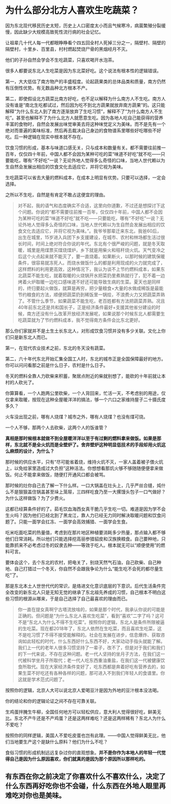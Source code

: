 # 为什么部分北方人喜欢生吃蔬菜？

因为东北现代移民历史太短，历史上人口密度太小而且气候寒冷，病菌繁殖分裂缓慢，因此缺少大规模高致死性流行病的社会记忆。

让祖辈几十代人每一代都眼睁睁看个四五回全村人死掉三分之一，隔壁村、隔壁的隔壁村，十里乡、百里县，村村燃起焚烧尸骨的黑烟经月不灭。

他们的子孙自然会学会不生吃蔬菜，只喜欢喝开水泡茶。

很多人都要说东北人生吃菜是因为东北菜好吃。这个说法有根本性的逻辑错误。

  


第一，大大低估了南方物产的丰盛程度。论起蔬果类的总体品类和质量，南方仍然有压倒性优势。有无数品种北方根本不产。

第二，即使假设北方蔬菜比南方好吃，也不足以解释为什么南方人不生吃。南方人没有谁是“南北生吃都试过，然后因为吃不到北方蔬果就放弃南方蔬果”的。这只能解释“为什么东北人到了南方逐渐放弃了生吃习惯”，解释不了“为什么南方人不生吃”。甚至也解释不了为什么北方人就愿意生吃。因为各地人吃自己能获得的营养丰富的食物时，自然会发展出味觉审美去将这种味觉定义为美味。而不是先有一个绝对而普遍的美味标准，然后再去裁决自己身边的食物谱系里哪些好吃哪些不好吃。后一种逻辑在现实中根本就不存在。

饮食习惯的形成，基本与味道口感无关，只与成本和数量有关。都不需要往前推一百年，仅仅四十年前，中国人都不会因为某种可吃的菜“味道不好吃”就不吃——只要能吃，哪有“不好吃”一说？无论外地人觉得多么奇怪的口味，当地人世代赖以为生自然会发展出相应的饮食文化去适应它，并将它视为美味。

生吃蔬菜可以省去大量的燃料成本，在成本上明显有优势。只要可以选择，一定会选择。

之所以不生吃，自然是有肯定不敢占这便宜的理由。


> 对不起，我的语气和态度确实不合适，这里向你道歉，不过还是想探讨下这个问题。你说的“都不需要往前推一百年，仅仅四十年前，中国人都不会因为某种可吃的菜“味道不好吃”就不吃——只要能吃，哪有“不好吃”一说？无论外地人觉得多么奇怪的口味，当地人世代赖以为生自然会发展出相应的饮食文化去适应它，并将它视为美味。”。我爷爷那辈迁来东北，我爸60后，出生在城里，15岁进入兵团下乡支援建设，在城市、农村和林场都生活过很长时间，时间上绝对符合你说的年代。东北有个很严峻的问题，就是冬天取暖，城里是用煤票买煤烧煤炉，乡下就是用柴火和秸秆烧火炕。天气变冷之后这个火点起来就不能灭了，要一直烧着。如果断火，以那时候的建筑保暖条件，很容易就冻死人。而烧水做饭什么的都是利用现成的火力就完成了，这样燃料的利用更高效，这种情况下，我认为谈不上节约燃料成本，如果东北蔬菜不能生吃，就着取暖的火烧锅开水把菜扔里煮熟就行了，犯不着一边烤着火炉取暖一边吃口感味道不好还可能导致生病的生菜。夏天也是同样的，终归要起火做饭，就算是再穷，把少量粮食+大量的水做成稀饭是最能节约粮食的方法，顺便把蔬菜扔到稀饭里一锅烩，不浪费火力又把蔬菜弄熟了。不管什么季节，如果蔬菜不能生吃，老百姓都有方法把蔬菜弄熟。况且40年前东北还是共和国长子，正是经济条件最好+支援其他省分建设的时候，南方还没有什么改革开放经济发展呢，如果说那个时候东北人都需要生吃蔬菜就为了节约燃料成本，我不觉得南方条件会比东北更好。  


那么你们家就并不是土生土长东北人，对形成饮食习惯并没有多少关联。文化上你们只是新东北人而已。

第一，在现代农业技术之前，东北的冬天没有蔬菜。

  


第二，六十年代东北开始汇集全国工人时，东北的城市正是全国保障最好的地方。你可以问问看那之前是什么日子，农村是什么日子。

冬天的燃料全靠人力砍柴来积蓄，聚居点附近的柴就别想了，能砍的十年前就让本村的人砍光了。

你算算看，一个人跑两公里砍柴，一个人背回来，忙活一天，不考虑别的用途，仅仅拿来取暖，按现在这种全屋暖洋洋的搞法，够一个六口之家维持屋子二十摄氏度多久？

火车没出现之前，哪有人烧煤？城市之外，哪有人烧煤？也没有煤可烧。

一个人不够，那两个人去砍柴，这两个人的饭谁管？

**真相是那时候根本就做不到全屋暖洋洋以至于有过剩的燃料拿来做饭。如果是那样，东北就不是全火炕而是全壁炉了。舍弃壁炉这种明显低技术的手段却用火炕这么麻烦的设计，为什么？**

那时候的供应水平，只有“尽可能省着烧，维持火炕不灭，一家人盖着被子偎火炕上，以免给家里造成过大负担”这种活法。你想想看那炕火够不够随随便便拿来做饭。何止不能拿来做饭，随便打开通风口都会被骂。

那时候的灶你自己去了解一下什么样。一口大锅盖在灶头上，几乎严丝合缝，炖什么不是狠狠盖住锅盖甚至垛上笼屉，三四样吃食乃至一大摞馒头包子一口气做好？为什么这样做饭？为了少费火。

这都已经算条件好的了。茹毛饮血海西女真干脆几乎生吃一切。难道是因为学不会生火吗？因为他们已经北到了黑龙江，靠人力已经无力同时解决取暖问题和饮食问题了。只能一面学会扛冻、一面学会高效捕猎、一面学会生食。

吃米吃面吃菜的热量值，考虑到在那片地区种植要消耗多少热量，那点输入都不够他们日常消耗。所以他们只能选择挖高丽参猎貂皮和汉族换粮食。自己要种地，只能靠抓来不必考虑过冬的奴隶去种——等效于吃人。根本就无可以“顺便使用”的燃料可言。

要体会这个，去个东北的农村，把电关了，别烧天然气石油，自己砍柴、自己种地、自己打猎过一个冬天，你自然不会跟我争论为什么“能生吃不会死的都尽量生吃”了。

那是东北本土人世世代代的常识，是烙进文化意识底层的下意识。后代生活条件完全改变的新东北人只是无知无觉的继承了东北祖先养成的习惯，自己根本不明白这些习惯的根源从哪来，于是自己选择了自己最喜欢的理由而已。


> 你一直在提女真啊宁古塔流放啥的，如果是那个时代，我承认你说的可能是正确的。但问题是“为什么东北人喜欢生吃菜”，看到“喜欢”二字了吗？这可不是“东北人为什么不得不生吃菜”。按照你的逻辑，东北人是条件所限被逼的生吃菜。现在都2018年了，东北人依然在生吃菜，而且喜欢生吃菜，这不是吃习惯了不得不接受能解释的。社会在发展在进步，信息爆炸、获取咨询如此轻松的时代，什么东西好什么东西不好，大家动动手指头就能了解。我们上一代的老年人很多习惯坚持了一辈子，改不了，但是对于我们和我们的下一代来说，不存在这种问题。老一代人坚持的坐月子方法，在我们这一代被科学坐月子所取代；老一代人吃东西重油重盐，在我们这一代被健康饮食所取代。现在大家经济条件变好了，吃东西都是奔着好吃有营养去的，如果生菜不好吃还有各种各样的问题，那可进入不到我们年轻人的食谱里。你这就是学术范式问题了。

按照你的逻辑，北京人大可以说北京人爱喝豆汁是因为外地的豆汁根本没法喝。

你的结论和你的逻辑论证之间不存在可靠关联。

生鸡蛋拌腌生牛柳，全国任何地方可以轻松供应，意大利人觉得很好吃，鲜美无比。东北不产牛还是不产鸡蛋？还是这两样难吃？还是这两样稀有？东北人为什么不爱吃？

按照你的同样逻辑，美国人不爱吃皮蛋也岂有此理。——中国人觉得鲜美无比，他们当地要生产这个是缺什么原料？他们为什么不吃？

食俗习惯的形成机制远远复杂过你的直观想象。**并不是你作为本地人的年轻一代觉得自己是因为什么原因喜欢，你们就真的是因为那个原因所以那样吃的。**

**有东西在你之前决定了你喜欢什么不喜欢什么，决定了什么东西再好吃你也不会碰，什么东西在外地人眼里再难吃对你也是美味。**
-------------------------------------------------------------



